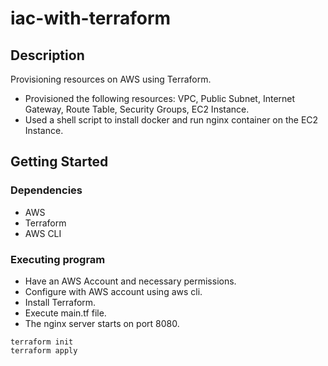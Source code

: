 # iac-with-terraform

## Description

Provisioning resources on AWS using Terraform.
- Provisioned the following resources: VPC, Public Subnet, Internet Gateway, Route Table, Security Groups, EC2 Instance.
- Used a shell script to install docker and run nginx container on the EC2 Instance.

## Getting Started

### Dependencies

* AWS
* Terraform
* AWS CLI

### Executing program

* Have an AWS Account and necessary permissions.
* Configure with AWS account using aws cli.
* Install Terraform.
* Execute main.tf file.
* The nginx server starts on port 8080.
```
terraform init
terraform apply
```
